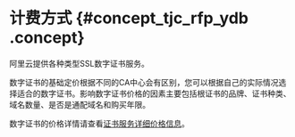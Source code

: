# 计费方式 {#concept_tjc_rfp_ydb .concept}

阿里云提供各种类型SSL数字证书服务。

数字证书的基础定价根据不同的CA中心会有区别，您可以根据自己的实际情况选择适合的数字证书。影响数字证书价格的因素主要包括根证书的品牌、证书种类、域名数量、是否是通配域名和购买年限。

数字证书的价格详情请查看[证书服务详细价格信息](https://www.aliyun.com/price/product#/cas/detail)。

